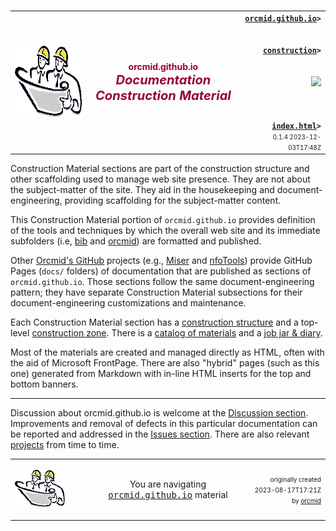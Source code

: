 <!-- index.md 0.1.4                 UTF-8                          2023-12-03
     ----1----|----2----|----3----|----4----|----5----|----6----|----7----|--*

            ORCMID.GITHUB.IO DOCUMENTATION CONSTRUCTION MATERIAL
     -->

#

<table border="0" width="100%">
  <tr>
    <td width="25%" align="left" height="6">
        <a href="./" target="_top">
           <img border="0" src="../images/hardhat-logo.gif"
                width="160" height="115"
                alt="Construction Materials Zone"
                longdesc="Hard Hats Examining Blueprints"
                />
        </a>
    </td>
    <td width="50%" height="6">
      <p align="center"><strong><font color="#990033">orcmid.github.io<br /><big><big><em>
		Documentation Construction Material</em></big></big></font></strong>
      </p>
    </td>
    <td width="25%" valign="middle" align="right">
      <b><code><a href="../" target="top">orcmid.github.io</a>&gt;<br />
	  <a href="./" target="_top">construction</a>&gt;
      </code></b>
      <br /><br />
      <a href="https://clustrmaps.com/site/1bw9w" title="Visit tracker">
            <img src="//www.clustrmaps.com/map_v2.png?d=3-2eQV4fOuelVHp_YtztZ0hl9Uj4ei9zLKw_nRgCgyM&cl=ffffff" />
      </a>
      <br /><br />
      <b><code>
         <a href="index.html" target="_top">index.html</a>&gt;</code></b>
      <br />
      <small><small>
        0.1.4 2023-12-03T17:48Z<!-- MAINTAIN THIS MANUALLY -->
      </small></small>
      </td>
  </tr>
</table>

Construction Material sections are part of the construction structure and
other scaffolding used to manage web site presence.  They are not about the
subject-matter of the site.  They aid in the housekeeping and
document-engineering, providing scaffolding for the subject-matter content.

This Construction Material portion of `orcmid.github.io` provides definition
of the tools and techniques by which the overall web site and its immediate
subfolders (i.e, [bib](../bib) and [orcmid](../orcmid)) are formatted and
published.

Other [Orcmid's GitHub](https://github.com/orcmid) projects (e.g.,
[Miser](../miser) and [nfoTools](../nfoTools)) provide GitHub Pages
(`docs/` folders) of documentation that are published as sections of
`orcmid.github.io`.  Those sections follow the same document-engineering
pattern; they have separate Construction Material subsections for their
document-engineering customizations and maintenance.

Each Construction Material section has a
[construction structure](index.htm) and a top-level
[construction zone](construction.htm).  There is a
[catalog of materials](c000001.htm) and a
[job jar & diary](c000000.htm).

Most of the materials are created and managed directly as HTML, often with
the aid of Microsoft FrontPage.  There are also "hybrid" pages (such as this
one) generated from Markdown with in-line HTML inserts for the top and bottom
banners.

----

Discussion about orcmid.github.io is welcome at the
[Discussion section](https://github.com/orcmid/orcmid.github.io/discussions).
Improvements and removal of defects in this particular documentation can be
reported and addressed in the
[Issues section](https://github.com/orcmid/orcmid.github.io/issues).  There
are also relevant
[projects](https://github.com/orcmid/orcmid.github.io/projects?type=classic)
from time to time.

<table border="0" cellspacing="3" width="100%">
  <tr>
    <td width="25%">
      <p>
		<a href="index.htm">
		<img border="0" src="../images/hardhat-thumb.gif" width="80" height="60" alt="Construction Structure (Hard Hat Area)"></a></p>
    </td>
    <td width="50%" valign="middle" align="center">
      You are navigating <a href="../"><tt>orcmid.github.io</tt></a> material
    </td>
    <td width="25%">
      <p align="right"><font size="-2">originally created 2023-08-17T17:21Z by
		<a href="../orcmid">orcmid</a></font></p>
    </td>
  </tr>
</table>
<!-- ----1----|----2----|----3----|----4----|----5----|----6----|----7----|--*

     0.1.4 2023-12-03T17:48Z More on purpose, tidying up
     0.1.3 2023-12-02T20:54Z Still more wordsmithing
     0.1.2 2023-12-02T17:59Z Wordsmithing
     0.1.1 2023-12-01T22:16Z Tidy up
     0.1.0 2023-12-01T21:24Z Redo with hybrid formatting, improved text
     0.0.1 2023-08-28T17:25Z Clarification of scope
     0.0.0 2023-08-17T17:21Z Experimental placeholder

           *** end of orcmid.github.io/construction/index.md ***
     -->
